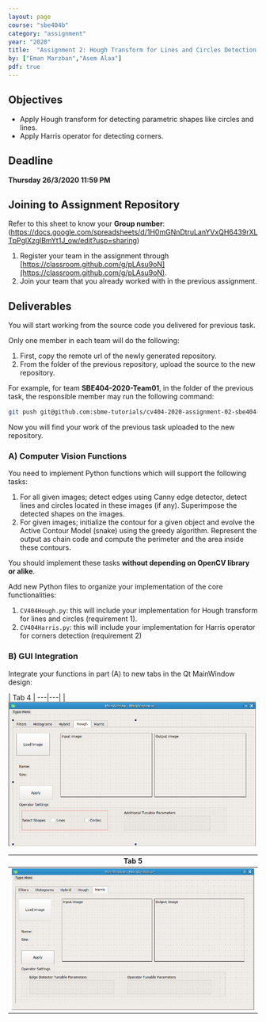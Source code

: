 ```yaml
---
layout: page
course: "sbe404b"
category: "assignment"
year: "2020"
title:  "Assignment 2: Hough Transform for Lines and Circles Detection and Harris Operator for Corners Detection"
by: ["Eman Marzban","Asem Alaa"]
pdf: true
---
```


## Objectives

* Apply Hough transform for detecting parametric shapes like circles and lines.
* Apply Harris operator for detecting corners.

## Deadline

**Thursday 26/3/2020 11:59 PM**

## Joining to Assignment Repository

Refer to this sheet to know your **Group number**: (https://docs.google.com/spreadsheets/d/1H0mGNnDtruLanYVxQH6439rXLTpPglXzglBmYt1J_ow/edit?usp=sharing)

1. Register your team in the assignment through [https://classroom.github.com/g/pLAsu9oN](https://classroom.github.com/g/pLAsu9oN).
2. Join your team that you already worked with in the previous assignment.

## Deliverables

You will start working from the source code you delivered for previous task.

Only one member in each team will do the following:

1. First, copy the remote url of the newly generated repository.
2. From the folder of the previous repository, upload the source to the new repository.

For example, for team **SBE404-2020-Team01**, in the folder of the previous task, the responsible member may run the following command:

```bash
git push git@github.com:sbme-tutorials/cv404-2020-assignment-02-sbe404-2020-team01.git master -u
```

Now you will find your work of the previous task uploaded to the new repository.


### A) Computer Vision Functions

You need to implement Python functions which will support the following tasks:

1. For all given images; detect edges using Canny edge detector, detect lines
and circles located in these images (if any). Superimpose the detected
shapes on the images.
2. For given images; initialize the contour for a given object and evolve the
Active Contour Model (snake) using the greedy algorithm. Represent the
output as chain code and compute the perimeter and the area inside these
contours.

You should implement these tasks **without depending on OpenCV library or alike**.


Add new Python files to organize your implementation of the core functionalities:


1. `CV404Hough.py`: this will include your implementation for Hough transform for lines and circles (requirement 1).
2. `CV404Harris.py`: this will include your implementation for Harris operator for corners detection (requirement 2)

### B) GUI Integration

Integrate your functions in part (A) to new tabs in the Qt MainWindow design:

| Tab 4 |
---|---|
| <img src="tab4.png" style="width:500px"> 

| Tab 5 |
|---|
| <img src="tab5.png" style="width:500px;"> |
